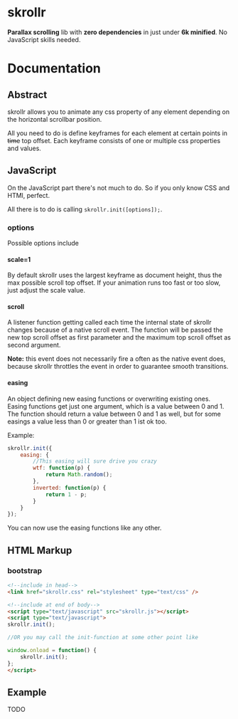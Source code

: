 skrollr
======

**Parallax scrolling** lib with **zero dependencies** in just under **6k minified**. No JavaScript skills needed.


Documentation
======

Abstract
------

skrollr allows you to animate any css property of any element depending on the horizontal scrollbar position.

All you need to do is define keyframes for each element at certain points in ~~time~~ top offset. Each keyframe consists of one or multiple css properties and values.


JavaScript
------

On the JavaScript part there's not much to do. So if you only know CSS and HTMl, perfect.

All there is to do is calling ```skrollr.init([options]);```.

### options

Possible options include

#### scale=1

By default skrollr uses the largest keyframe as document height, thus the max possible scroll top offset. If your animation runs too fast or too slow, just adjust the scale value.

#### scroll

A listener function getting called each time the internal state of skrollr changes because of a native scroll event. The function will be passed the new top scroll offset as first parameter and the maximum top scroll offset as second argument.

**Note:** this event does not necessarily fire a often as the native event does, because skrollr throttles the event in order to guarantee smooth transitions.

#### easing

An object defining new easing functions or overwriting existing ones. Easing functions get just one argument, which is a value between 0 and 1. The function should return a value between 0 and 1 as well, but for some easings a value less than 0 or greater than 1 ist ok too.

Example:

```js
skrollr.init({
	easing: {
		//This easing will sure drive you crazy
		wtf: function(p) {
			return Math.random();
		},
		inverted: function(p) {
			return 1 - p;
		}
	}
});
```

You can now use the easing functions like any other.


HTML Markup
------

### bootstrap

```html
<!--include in head-->
<link href="skrollr.css" rel="stylesheet" type="text/css" />

<!--include at end of body-->
<script type="text/javascript" src="skrollr.js"></script>
<script type="text/javascript">
skrollr.init();

//OR you may call the init-function at some other point like

window.onload = function() {
	skrollr.init();
};
</script>
```


Example
------

TODO








